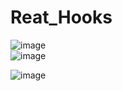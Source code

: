 # Reat_Hooks <br>
![image](https://github.com/MahsumaRezai/Reat_Hooks/assets/110189253/78501aa6-424f-43eb-b337-7b2542321191)<br>
![image](https://github.com/MahsumaRezai/Reat_Hooks/assets/110189253/9a0dd942-b5f6-45b9-bc16-f2d30a43e5f6)<br>

![image](https://github.com/MahsumaRezai/Reat_Hooks/assets/110189253/aa4c67c6-872c-45e0-a480-722b9f23d971)

 

